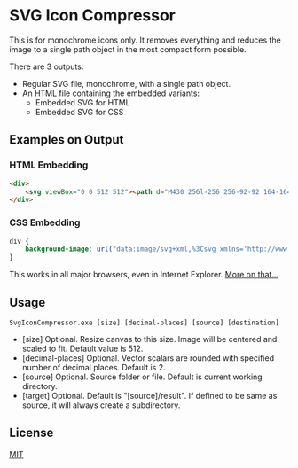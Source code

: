 # SVG Icon Compressor
This is for monochrome icons only. It removes everything and reduces the image to a single path object in the most compact form possible.

There are 3 outputs:

* Regular SVG file, monochrome, with a single path object.
* An HTML file containing the embedded variants:
  * Embedded SVG for HTML
  * Embedded SVG for CSS

## Examples on Output

### HTML Embedding
```html
<div>
    <svg viewBox="0 0 512 512"><path d="M430 256l-256 256-92-92 164-164-164-164 92-92z"/></svg>
</div>
```
### CSS Embedding
```css
div {
    background-image: url("data:image/svg+xml,%3Csvg xmlns='http://www.w3.org/2000/svg' viewBox='0 0 512 512'%3E%3Cpath d='M430 256l-256 256-92-92 164-164-164-164 92-92z'/%3E%3C/svg%3E");
}
```
This works in all major browsers, even in Internet Explorer. [More on that...](https://codepen.io/tigt/post/optimizing-svgs-in-data-uris)

## Usage
```batchfile
SvgIconCompressor.exe [size] [decimal-places] [source] [destination]
```

* [size] Optional. Resize canvas to this size. Image will be centered and scaled to fit. Default value is 512.
* [decimal-places] Optional. Vector scalars are rounded with specified number of decimal places. Default is 2.
* [source] Optional. Source folder or file. Default is current working directory.
* [target] Optional. Default is "[source]/result". If defined to be same as source, it will always create a subdirectory.

## License
[MIT](https://choosealicense.com/licenses/mit/)